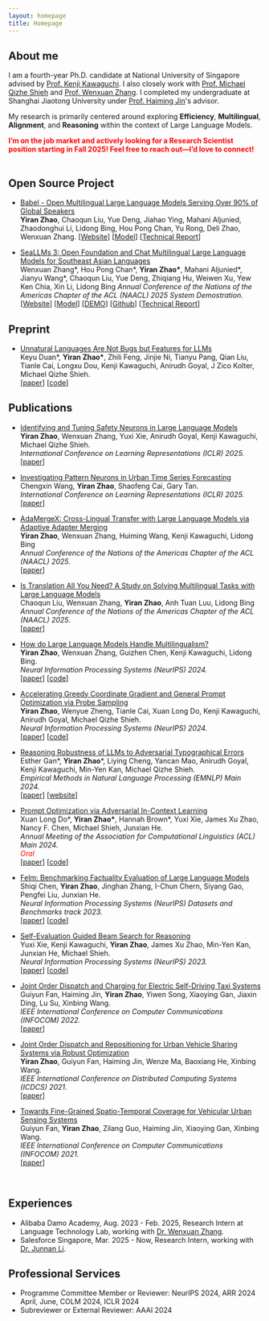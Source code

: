 ```yaml
---
layout: homepage
title: Homepage 
---
```

## About me
I am a fourth-year Ph.D. candidate at National University of Singapore advised by <a href="https://ml.comp.nus.edu.sg/kawaguchi">Prof. Kenji Kawaguchi</a>. I also closely work with <a href="https://michaelshieh.com/">Prof. Michael Qizhe Shieh</a> and <a href="https://isakzhang.github.io/">Prof. Wenxuan Zhang</a>. I completed my undergraduate at Shanghai Jiaotong University under <a href="https://www.cs.sjtu.edu.cn/~jinhaiming/">Prof. Haiming Jin</a>'s advisor.

My research is primarily centered around exploring <strong>Efficiency</strong>, <strong>Multilingual</strong>, <strong>Alignment</strong>, and <strong>Reasoning</strong> within the context of Large Language Models.

**<span style="color:red;">I’m on the job market and actively looking for a Research Scientist position starting in Fall 2025! Feel free to reach out—I’d love to connect!</span>**  
​          

## Open Source Project

*  [Babel - Open Multilingual Large Language Models Serving Over 90% of Global Speakers](https://github.com/babel-llm/babel-llm/blob/main/paper/babel.pdf)   
   **Yiran Zhao**, Chaoqun Liu, Yue Deng, Jiahao Ying, Mahani Aljunied, Zhaodonghui Li, Lidong Bing, Hou Pong Chan, Yu Rong, Deli Zhao, Wenxuan Zhang. 
   \[[Website](https://babel-llm.github.io/babel-llm/)\] \[[Model](https://huggingface.co/Tower-Babel)\] \[[Technical Report](https://github.com/babel-llm/babel-llm/blob/main/paper/babel.pdf)\] 

  <p style="font-size:12px;">     </p>

*  [SeaLLMs 3: Open Foundation and Chat Multilingual Large Language Models for Southeast Asian Languages](https://arxiv.org/pdf/2407.19672)   
   Wenxuan Zhang\*, Hou Pong Chan\*, **Yiran Zhao\***, Mahani Aljunied\*, Jianyu Wang\*, Chaoqun Liu, Yue Deng, Zhiqiang Hu, Weiwen Xu, Yew Ken Chia, Xin Li, Lidong Bing 
   _Annual Conference of the Nations of the Americas Chapter of the ACL (NAACL) 2025 System Demostration._              
   \[[Website](https://damo-nlp-sg.github.io/SeaLLMs/)\] \[[Model](https://huggingface.co/collections/SeaLLMs/seallms-v3-668f3a52e1e6fbaad5752cdb)\] \[[DEMO](https://huggingface.co/spaces/SeaLLMs/SeaLLM-Chat)\] \[[Github](https://github.com/DAMO-NLP-SG/SeaLLMs)\] \[[Technical Report](https://arxiv.org/pdf/2407.19672)\] 





## Preprint​
* [Unnatural Languages Are Not Bugs but Features for LLMs](https://openreview.net/pdf?id=yR47RmND1m)   
  Keyu Duan\*, **Yiran Zhao\***, Zhili Feng, Jinjie Ni, Tianyu Pang, Qian Liu, Tianle Cai, Longxu Dou, Kenji Kawaguchi, Anirudh Goyal, J Zico Kolter, Michael Qizhe Shieh.        
  \[[paper](https://openreview.net/pdf?id=yR47RmND1m)\] \[[code](https://github.com/John-AI-Lab/Unnatural_Language)\] 

  <p style="font-size:12px;">     </p>





## Publications
* [Identifying and Tuning Safety Neurons in Large Language Models](https://openreview.net/pdf?id=yR47RmND1m)   
  **Yiran Zhao**, Wenxuan Zhang, Yuxi Xie, Anirudh Goyal, Kenji Kawaguchi, Michael Qizhe Shieh.    
  _International Conference on Learning Representations (ICLR) 2025._      
  \[[paper](https://openreview.net/pdf?id=yR47RmND1m)\] 

  <p style="font-size:12px;">     </p>

* [Investigating Pattern Neurons in Urban Time Series Forecasting](https://openreview.net/pdf?id=a9vey6B54y)   
  Chengxin Wang, **Yiran Zhao**, Shaofeng Cai, Gary Tan.    
  _International Conference on Learning Representations (ICLR) 2025._      
  \[[paper](https://openreview.net/pdf?id=yR47RmND1m)\] 

  <p style="font-size:12px;">     </p>

* [AdaMergeX: Cross-Lingual Transfer with Large Language Models via Adaptive Adapter Merging](https://arxiv.org/abs/2402.18913)   
  **Yiran Zhao**, Wenxuan Zhang, Huiming Wang, Kenji Kawaguchi, Lidong Bing    
  _Annual Conference of the Nations of the Americas Chapter of the ACL (NAACL) 2025._      
  \[[paper](https://arxiv.org/abs/2402.18913)\] 

  <p style="font-size:12px;">     </p>

* [Is Translation All You Need? A Study on Solving Multilingual Tasks with Large Language Models](https://arxiv.org/abs/2403.10258)   
  Chaoqun Liu, Wenxuan Zhang, <strong>Yiran Zhao</strong>, Anh Tuan Luu, Lidong Bing    
  _Annual Conference of the Nations of the Americas Chapter of the ACL (NAACL) 2025._      
  \[[paper](https://arxiv.org/abs/2403.10258)\] 
  
  <p style="font-size:12px;">     </p>

*  [How do Large Language Models Handle Multilingualism?](https://arxiv.org/abs/2402.18815)   
**Yiran Zhao**, Wenxuan Zhang, Guizhen Chen, Kenji Kawaguchi, Lidong Bing.    
_Neural Information Processing Systems (NeurIPS) 2024._      
\[[paper](https://arxiv.org/abs/2402.18815)\] \[[code](https://github.com/DAMO-NLP-SG/multilingual_analysis)\] 

<p style="font-size:12px;">     </p>

*  [Accelerating Greedy Coordinate Gradient and General Prompt Optimization via Probe Sampling](http://arxiv.org/abs/2403.01251)   
  **Yiran Zhao**, Wenyue Zheng, Tianle Cai, Xuan Long Do, Kenji Kawaguchi, Anirudh Goyal, Michael Qizhe Shieh.    
  _Neural Information Processing Systems (NeurIPS) 2024._      
  \[[paper](http://arxiv.org/abs/2403.01251)\] \[[code](https://github.com/zhaoyiran924/Probe-Sampling)\]

<p style="font-size:12px;">     </p>

*  [Reasoning Robustness of LLMs to Adversarial Typographical Errors]()      
  Esther Gan\*, **Yiran Zhao***, Liying Cheng, Yancan Mao, Anirudh Goyal, Kenji Kawaguchi, Min-Yen Kan, Michael Qizhe Shieh.  
  _Empirical Methods in Natural Language Processing (EMNLP) Main 2024._      
  \[[paper](https://arxiv.org/pdf/2411.05345)\] \[[website](https://esther-gan.github.io/r2ata-web/)\]

<p style="font-size:12px;">     </p>

*  [Prompt Optimization via Adversarial In-Context Learning](https://aclanthology.org/2024.acl-long.395/)   
  Xuan Long Do*, **Yiran Zhao\***, Hannah Brown\*, Yuxi Xie, James Xu Zhao, Nancy F. Chen, Michael Shieh, Junxian He.   
  _Annual Meeting of the Association for Computational Linguistics (ACL) Main 2024._  
  <span style="color: red;">_Oral_</span>  
  \[[paper](https://aclanthology.org/2024.acl-long.395/)\] \[[code](https://github.com/zhaoyiran924/Adv-In-Context-Learning)\]

<p style="font-size:12px;">     </p>

*  [Felm: Benchmarking Factuality Evaluation of Large Language Models](https://arxiv.org/abs/2310.00741)   
  Shiqi Chen, **Yiran Zhao**, Jinghan Zhang, I-Chun Chern, Siyang Gao, Pengfei Liu, Junxian He.      
  _Neural Information Processing Systems (NeurIPS) Datasets and Benchmarks track 2023._     
  \[[paper](https://arxiv.org/abs/2310.00741)\] \[[code](https://github.com/hkust-nlp/felm)\]

<p style="font-size:12px;">     </p>

*  [Self-Evaluation Guided Beam Search for Reasoning](https://arxiv.org/abs/2305.00633)      
  Yuxi Xie, Kenji Kawaguchi, <strong>Yiran Zhao</strong>, James Xu Zhao, Min-Yen Kan, Junxian He, Michael Shieh.      
  _Neural Information Processing Systems (NeurIPS)  2023._     
  \[[paper](https://arxiv.org/abs/2305.00633)\] \[[code](https://github.com/YuxiXie/SelfEval-Guided-Decoding)\] 

<p style="font-size:12px;">     </p>  

*  [Joint Order Dispatch and Charging for Electric Self-Driving Taxi Systems](https://ieeexplore.ieee.org/abstract/document/9796825)      
  Guiyun Fan, Haiming Jin, <strong>Yiran Zhao</strong>, Yiwen Song, Xiaoying Gan, Jiaxin Ding, Lu Su, Xinbing Wang.      
  _IEEE International Conference on Computer Communications (INFOCOM) 2022._     
  \[[paper](https://ieeexplore.ieee.org/abstract/document/9796825)\]

<p style="font-size:12px;">     </p>

*  [Joint Order Dispatch and Repositioning for Urban Vehicle Sharing Systems via Robust Optimization](https://ieeexplore.ieee.org/abstract/document/9546409)     
  <strong>Yiran Zhao</strong>, Guiyun Fan, Haiming Jin, Wenze Ma, Baoxiang He, Xinbing Wang.        
  _IEEE International Conference on Distributed Computing Systems (ICDCS) 2021._     
  \[[paper](https://ieeexplore.ieee.org/abstract/document/9546409)\]    

<p style="font-size:12px;">     </p>

*  [Towards Fine-Grained Spatio-Temporal Coverage for Vehicular Urban Sensing Systems](https://ieeexplore.ieee.org/abstract/document/9488787)   
  Guiyun Fan, <strong>Yiran Zhao</strong>, Zilang Guo, Haiming Jin, Xiaoying Gan, Xinbing Wang.        
  _IEEE International Conference on Computer Communications (INFOCOM) 2021._     
  \[[paper](https://ieeexplore.ieee.org/abstract/document/9488787)\]     

​          


## Experiences 
<!-- * [Aug. 2023 – Now] Alibaba DAMO Academy, Research Intern at Language Technology Lab, working with [Dr. Wenxuan Zhang](https://isakzhang.github.io/).

* [Aug. 2023 – Now] Alibaba DAMO Academy, Research Intern at Language Technology Lab, working with [Dr. Wenxuan Zhang](https://isakzhang.github.io/). -->
* Alibaba Damo Academy, Aug. 2023 - Feb. 2025, Research Intern at Language Technology Lab, working with [Dr. Wenxuan Zhang](https://isakzhang.github.io/). 
* Salesforce Singapore, Mar. 2025 - Now, Research Intern, working with [Dr. Junnan Li](https://scholar.google.com/citations?user=MuUhwi0AAAAJ&hl=en). 
​          


## Professional Services
* Programme Committee Member or Reviewer:  NeurIPS 2024, ARR 2024 April, June, COLM 2024, ICLR 2024
* Subreviewer or External Reviewer: AAAI 2024
